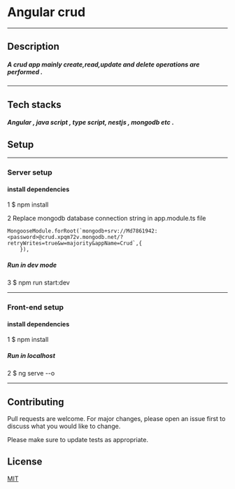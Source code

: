# Angular crud
---
## Description
##### A crud app mainly create,read,update and delete operations are performed .
---
## Tech stacks
#####  Angular , java script , type script,  nestjs , mongodb etc .

## Setup
---
### Server setup
#### install dependencies
 1   $   npm install

 2  Replace mongodb database connection string in app.module.ts file
```
MongooseModule.forRoot(`mongodb+srv://Md7861942:<password>@crud.xpqm72v.mongodb.net/?retryWrites=true&w=majority&appName=Crud`,{
    }),
```
##### Run in dev mode

 3  $  npm run start:dev



---

 ### Front-end setup
 
 #### install dependencies
1  $ npm install 

##### Run in localhost
2  $ ng serve --o 


---


## Contributing

Pull requests are welcome. For major changes, please open an issue first
to discuss what you would like to change.

Please make sure to update tests as appropriate.

## License

[MIT](https://choosealicense.com/licenses/mit/)
